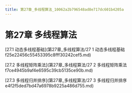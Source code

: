 ```yaml
---
title: 第27章_多线程算法_10062a2b796548ad8e717dc601b4205a
---
```


# 第27章 多线程算法

[27.1 动态多线程基础](第27章_多线程算法/27 1 动态多线程基础 f25e22456c55453395c8fff30242cef5.md)

[27.2 多线程矩阵乘法](第27章_多线程算法/27 2 多线程矩阵乘法 f7ce4945b9af4e6595c39cb5135ce90b.md)

[27.3 多线程归并排序](第27章_多线程算法/27 3 多线程归并排序 e4f2f5ded7bd47a6978b9225a486d755.md)